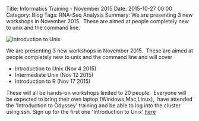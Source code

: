 Title: Informatics Training - November 2015
Date: 2015-10-27 00:00
Category: Blog
Tags: RNA-Seq Analysis
Summary: We are presenting 3 new workshops in November 2015.  These are aimed at people completely new to unix and the command line.

![Introduction to Unix]({filename}/images/intro-to-unix-banner.png)

We are presenting 3 new workshops in November 2015.  These are aimed at people completely new to unix and the command line and will cover

*   Introduction to Unix (Nov 4 2015)
*   Intermediate Unix (Nov 12 2015)
*   Introduction to R (Nov 17 2015)

These will all be hands-on workshops limited to 20 people.  Everyone will be expected to bring their own laptop (Windows,Mac,Linux),  have attended the 'Introduction to Odyssey' training and be able to log into the cluster using ssh. Sign up for the first one 'Introduction to Unix' [here](https://www.eventbrite.com/e/introduction-to-unix-tickets-19250843792)